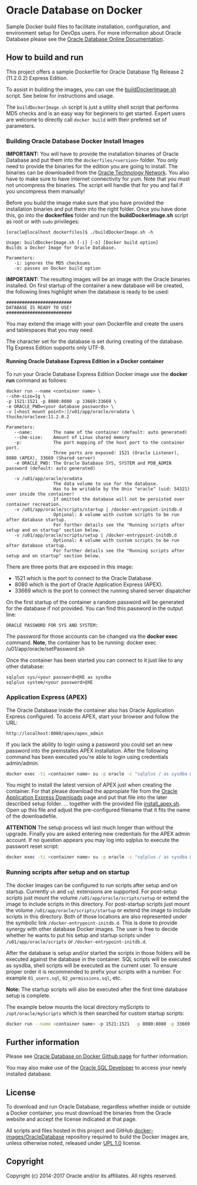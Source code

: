 # Oracle Database on Docker
Sample Docker build files to facilitate installation, configuration, and environment setup for DevOps users. For more information about Oracle Database please see the [Oracle Database Online Documentation](http://docs.oracle.com/database/121/index.htm).

## How to build and run
This project offers a sample Dockerfile for Oracle Database 11g Release 2 (11.2.0.2) Express Edition.

To assist in building the images, you can use the [buildDockerImage.sh](dockerfiles/buildDockerImage.sh) script. See below for instructions and usage.

The `buildDockerImage.sh` script is just a utility shell script that performs MD5 checks and is an easy way for beginners to get started. Expert users are welcome to directly call `docker build` with their prefered set of parameters.

### Building Oracle Database Docker Install Images
**IMPORTANT:** You will have to provide the installation binaries of Oracle Database and put them into the `dockerfiles/<version>` folder. You only need to provide the binaries for the edition you are going to install. The binaries can be downloaded from the [Oracle Technology Network](http://www.oracle.com/technetwork/database/enterprise-edition/downloads/index.html). You also have to make sure to have internet connectivity for yum. Note that you must not uncompress the binaries. The script will handle that for you and fail if you uncompress them manually!

Before you build the image make sure that you have provided the installation binaries and put them into the right folder. Once you have done this, go into the **dockerfiles** folder and run the **buildDockerImage.sh** script as root or with `sudo` privileges:

    [oracle@localhost dockerfiles]$ ./buildDockerImage.sh -h
    
    Usage: buildDockerImage.sh [-i] [-o] [Docker build option]
    Builds a Docker Image for Oracle Database.
    
    Parameters:
       -i: ignores the MD5 checksums
       -o: passes on Docker build option
    
    

**IMPORTANT:** The resulting images will be an image with the Oracle binaries installed. On first startup of the container a new database will be created, the following lines highlight when the database is ready to be used:

	#########################
	DATABASE IS READY TO USE!
	#########################

You may extend the image with your own Dockerfile and create the users and tablespaces that you may need.

The character set for the database is set during creating of the database. 11g Express Edition supports only UTF-8.


#### Running Oracle Database Express Edition in a Docker container
To run your Oracle Database Express Edition Docker image use the **docker run** command as follows:

	docker run --name <container name> \
	--shm-size=1g \
	-p 1521:1521 -p 8080:8080 -p 33669:33669 \
	-e ORACLE_PWD=<your database passwords> \
	-v [<host mount point>:]/u01/app/oracle/oradata \
	thucke/oraclexe:11.2.0.2
	
	Parameters:
	   --name:        The name of the container (default: auto generated)
	   --shm-size:    Amount of Linux shared memory
	   -p:            The port mapping of the host port to the container port.
	                  Three ports are exposed: 1521 (Oracle Listener), 8080 (APEX), 33669 (Shared server)
	   -e ORACLE_PWD: The Oracle Database SYS, SYSTEM and PDB_ADMIN password (default: auto generated)

	   -v /u01/app/oracle/oradata
	                  The data volume to use for the database.
	                  Has to be writable by the Unix "oracle" (uid: 54321) user inside the container!
	                  If omitted the database will not be persisted over container recreation.
	   -v /u01/app/oracle/scripts/startup | /docker-entrypoint-initdb.d
	                  Optional: A volume with custom scripts to be run after database startup.
	                  For further details see the "Running scripts after setup and on startup" section below.
	   -v /u01/app/oracle/scripts/setup | /docker-entrypoint-initdb.d
	                  Optional: A volume with custom scripts to be run after database startup.
	                  For further details see the "Running scripts after setup and on startup" section below.

There are three ports that are exposed in this image:
* 1521 which is the port to connect to the Oracle Database.
* 8080 which is the port of Oracle Application Express (APEX).
* 33669 which is the port to connect the running shared server dispatcher

On the first startup of the container a random password will be generated for the database if not provided. You can find this password in the output line:

	ORACLE PASSWORD FOR SYS AND SYSTEM:

The password for those accounts can be changed via the **docker exec** command. **Note**, the container has to be running:
	docker exec <container name> /u01/app/oracle/setPassword.sh <your password>

Once the container has been started you can connect to it just like to any other database:

	sqlplus sys/<your password>@XE as sysdba
	sqlplus system/<your password>@XE

### Application Express (APEX) ###

The Oracle Database inside the container also has Oracle Application Express configured. To access APEX, start your browser and follow the URL:

	http://localhost:8080/apex/apex_admin

If you lack the ability to login using a password you could set an new password into the preinstalles APEX installation. After the following command has been executed you're able to login using credentials admin/admin.

```bash
docker exec -ti <container name> su -p oracle -c "sqlplus / as sysdba @$ORACLE_HOME/apex/apxxepwd.sql admin"
```

You might to install the latest version of APEX just when creating the container. For that please download the appropiate file from the [Oracle Application Express Downloads](http://www.oracle.com/technetwork/developer-tools/apex/downloads/index.html) page and put that file into the later described setup folder. ... together with the provided file [install_apex.sh](setup/install_apex.sh).
Open up this file and adjust the pre-configured filename that it fits the name of the downloadefile.

**ATTENTION**
The setup process wll last much longer than without the upgrade. Finally you are asked entering new credentials for the APEX admin account. If no question appears you may log into sqlplus to execute the passwort reset script:

```bash
docker exec -ti <container name> su -p oracle -c "sqlplus / as sysdba @/u01/app/oracle/oradata/dbconfig/XE/apxchpwd.sql"
```


### Running scripts after setup and on startup
The docker images can be configured to run scripts after setup and on startup. Currently `sh` and `sql` extensions are supported.
For post-setup scripts just mount the volume `/u01/app/oracle/scripts/setup` or extend the image to include scripts in this directory.
For post-startup scripts just mount the volume `/u01/app/oracle/scripts/startup` or extend the image to include scripts in this directory.
Both of those locations are also represented under the symbolic link `/docker-entrypoint-initdb.d`. This is done to provide
synergy with other database Docker images. The user is free to decide whether he wants to put his setup and startup scripts
under `/u01/app/oracle/scripts` or `/docker-entrypoint-initdb.d`.

After the database is setup and/or started the scripts in those folders will be executed against the database in the container.
SQL scripts will be executed as sysdba, shell scripts will be executed as the current user. To ensure proper order it is
recommended to prefix your scripts with a number. For example `01_users.sql`, `02_permissions.sql`, etc.

**Note:** The startup scripts will also be executed after the first time database setup is complete.

The example below mounts the local directory myScripts to `/opt/oracle/myScripts` which is then searched for custom startup scripts:

```bash
docker run --name <container name> -p 1521:1521  -p 8080:8080 -p 33669:33669 -v /home/oracle/myScripts:/u01/app/oracle/scripts/startup -v /home/oracle/oradata:/opt/oracle/oradata thucke/oraclexe:11.2.0.2
```
    
## Further information
Please see [Oracle Database on Docker Github page](https://github.com/oracle/docker-images/tree/master/OracleDatabase) for further information.

You may also make use of the [Oracle SQL Developer](http://www.oracle.com/technetwork/developer-tools/sql-developer/overview/index.html) to access your newly installed database.

## License
To download and run Oracle Database, regardless whether inside or outside a Docker container, you must download the binaries from the Oracle website and accept the license indicated at that page.

All scripts and files hosted in this project and GitHub [docker-images/OracleDatabase](./) repository required to build the Docker images are, unless otherwise noted, released under [UPL 1.0](https://oss.oracle.com/licenses/upl/) license.

## Copyright
Copyright (c) 2014-2017 Oracle and/or its affiliates. All rights reserved.
